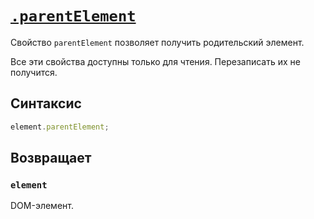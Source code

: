 # [`.parentElement`](../index.md)

Свойство `parentElement` позволяет получить родительский элемент.

Все эти свойства доступны только для чтения. Перезаписать их не получится.

## Синтаксис

```js
element.parentElement;
```

## Возвращает

### `element`

DOM-элемент.
